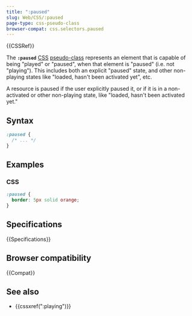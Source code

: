 ```yaml
---
title: ":paused"
slug: Web/CSS/:paused
page-type: css-pseudo-class
browser-compat: css.selectors.paused
---
```


{{CSSRef}}

The **`:paused`** [CSS](/en-US/docs/Web/CSS) [pseudo-class](/en-US/docs/Web/CSS/Pseudo-classes) represents an element that is capable of being "played" or "paused", when that element is "paused" (i.e. not "playing"). This includes both an explicit "paused" state, and other non-playing states like "loaded, hasn't been activated yet", etc.

A resource is paused if the user explicitly paused it, or if it is in a non-activated or other non-playing state, like "loaded, hasn't been activated yet."

## Syntax

```css
:paused {
  /* ... */
}
```

## Examples

### CSS

```css
:paused {
  border: 5px solid orange;
}
```

## Specifications

{{Specifications}}

## Browser compatibility

{{Compat}}

## See also

- {{cssxref(":playing")}}

